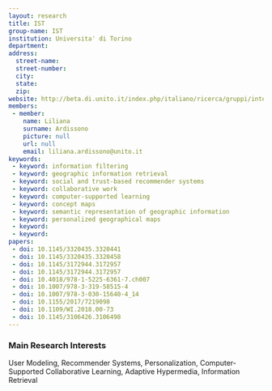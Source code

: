 ```yaml
---
layout: research
title: IST
group-name: IST
institution: Universita' di Torino
department: 
address: 
  street-name: 
  street-number: 
  city: 
  state: 
  zip: 
website: http://beta.di.unito.it/index.php/italiano/ricerca/gruppi/intelligent-semantic-technologies/presentazione
members: 
 - member: 
    name: Liliana
    surname: Ardissono
    picture: null
    url: null
    email: liliana.ardissono@unito.it
keywords: 
 - keyword: information filtering
 - keyword: geographic information retrieval
 - keyword: social and trust-based recommender systems
 - keyword: collaborative work
 - keyword: computer-supported learning
 - keyword: concept maps
 - keyword: semantic representation of geographic information
 - keyword: personalized geographical maps
 - keyword: 
 - keyword: 
papers: 
 - doi: 10.1145/3320435.3320441
 - doi: 10.1145/3320435.3320458
 - doi: 10.1145/3172944.3172957
 - doi: 10.1145/3172944.3172957
 - doi: 10.4018/978-1-5225-6361-7.ch007
 - doi: 10.1007/978-3-319-58515-4
 - doi: 10.1007/978-3-030-15640-4_14
 - doi: 10.1155/2017/7219098
 - doi: 10.1109/WI.2018.00-73
 - doi: 10.1145/3106426.3106498
---
```



### Main Research Interests
User Modeling, Recommender Systems, Personalization, Computer-Supported Collaborative Learning, Adaptive Hypermedia, Information Retrieval